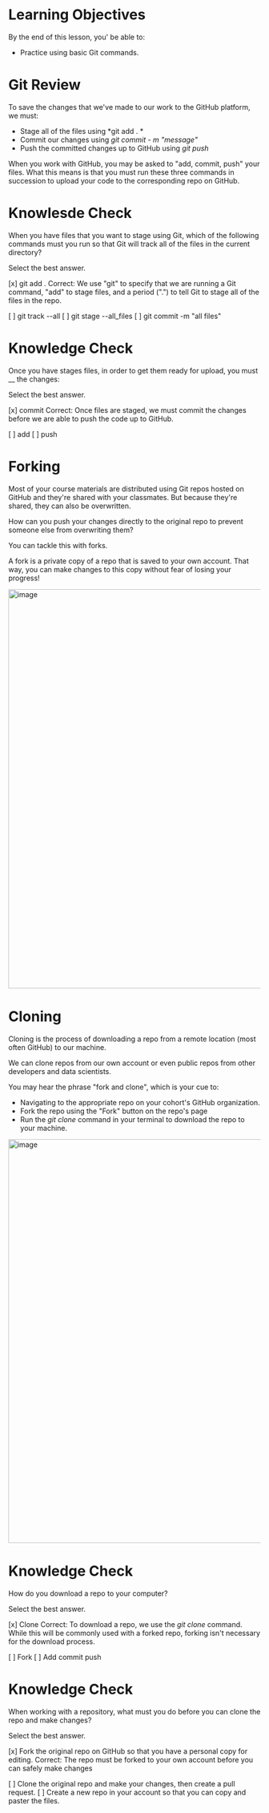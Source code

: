 # Learning Objectives

By the end of this lesson, you' be able to:

- Practice using basic Git commands.

# Git Review

To save the changes that we've made to our work to the GitHub platform, we must:

- Stage all of the files using *git add . *
- Commit our changes using *git commit - m "message"*
- Push the committed changes up to GitHub using *git push*

When you work with GitHub, you may be asked to "add, commit, push" your files. What this means is that you must run these three commands in succession to upload your code to the corresponding repo on GitHub.

# Knowlesde Check

When you have files that you want to stage using Git, which of the following commands must you run so that Git will track all of the files in the current directory?

Select the best answer.

[x] git add .
Correct: We use "git" to specify that we are running a Git command, "add" to stage files, and a period (".") to tell Git to stage all of the files in the repo.

[ ] git track --all
[ ] git stage --all_files
[ ] git commit -m "all files"

# Knowledge Check

Once you have stages files, in order to get them ready for upload, you must __ the changes:

Select the best answer.

[x] commit
Correct: Once files are staged, we must commit the changes before we are able to push the code up to GitHub.

[ ] add
[ ] push

# Forking

Most of your course materials are distributed using Git repos hosted on GitHub and they're shared with your classmates. But because they're shared, they can also be overwritten.

How can you push your changes directly to the original repo to prevent someone else from overwriting them?

You can tackle this with forks.

A fork is a private copy of a repo that is saved to your own account. That way, you can make changes to this copy without fear of losing your progress!

<img width="797" alt="image" src="https://github.com/user-attachments/assets/c93b64d6-eeec-40a1-a62a-d778b2b234f7" />

# Cloning

Cloning is the process of downloading a repo from a remote location (most often GitHub) to our machine.

We can clone repos from our own account or even public repos from other developers and data scientists.

You may hear the phrase "fork and clone", which is your cue to:

- Navigating to the appropriate repo on your cohort's GitHub organization.
- Fork the repo using the "Fork" button on the repo's page
- Run the *git clone* command in your terminal to download the repo to your machine.

<img width="806" alt="image" src="https://github.com/user-attachments/assets/9c7e0426-2eb4-4106-aa03-a05c9d7daa80" />

# Knowledge Check

How do you download a repo to your computer?

Select the best answer.

[x] Clone
Correct: To download a repo, we use the *git clone* command. While this will be commonly used with a forked repo, forking isn't necessary for the download process.

[ ] Fork
[ ] Add commit push

# Knowledge Check

When working with a repository, what must you do before you can clone the repo and make changes?

Select the best answer.

[x] Fork the original repo on GitHub so that you have a personal copy for editing.
Correct: The repo must be forked to your own account before you can safely make changes

[ ]  Clone the original repo and make your changes, then create a pull request.
[ ] Create a new repo in your account so that you can copy and paster the files.

